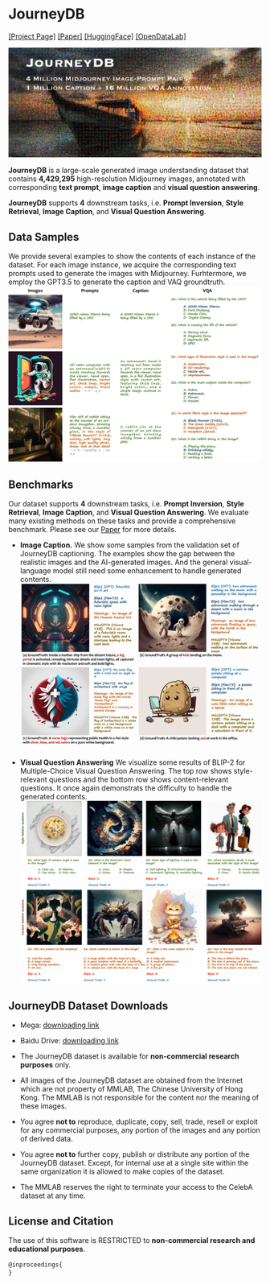 # JourneyDB

[[Project Page]]() [[Paper]]() [[HuggingFace]]() [[OpenDataLab]]()

![image](./assets/jdb_teaser_small.jpg)

**JourneyDB** is a large-scale generated image understanding dataset that contains **4,429,295** high-resolution Midjourney images, annotated with corresponding **text prompt**, **image caption** and **visual question answering**.

**JourneyDB** supports **4** downstream tasks, i.e. **Prompt Inversion**, **Style Retrieval**, **Image Caption**, and **Visual Question Answering**.

## Data Samples
We provide several examples to show the contents of each instance of the dataset. For each image instance, we acquire the corresponding text prompts used to generate the images with Midjourney. Furhtermore, we employ the GPT3.5 to generate the caption and VAQ groundtruth.
![image](./assets/jdb_samples_small.jpeg)

## Benchmarks
Our dataset supports **4** downstream tasks, i.e. **Prompt Inversion**, **Style Retrieval**, **Image Caption**, and **Visual Question Answering**. We evaluate many existing methods on these tasks and provide a comprehensive benchmark. Please see our [Paper]() for more details.

* **Image Caption.** We show some samples from the validation set of JourneyDB captioning. The examples show the gap between the realistic images and the AI-generated images. And the general visual-language model still need some enhancement to handle generated contents.
![image](./assets/jdb_caption_small.jpg)

* **Visual Question Answering** 
We visualize some results of BLIP-2 for Multiple-Choice Visual Question Answering. The top row shows style-relevant questions and the bottom row shows content-relevant questions. It once again demonstrats the difficulty to handle the generated contents.
![image](./assets/jdb_vqa_small.jpg)

## JourneyDB Dataset Downloads

* Mega: [downloading link](https://mega.nz/folder/tYpAVYQT#u0-UvS1rKf2A8-1MNH2waA)
* Baidu Drive: [downloading link]()


* The JourneyDB dataset is available for **non-commercial research purposes** only.
* All images of the JourneyDB dataset are obtained from the Internet which are not property of MMLAB, The Chinese University of Hong Kong. The MMLAB is not responsible for the content nor the meaning of these images.
* You agree **not to** reproduce, duplicate, copy, sell, trade, resell or exploit for any commercial purposes, any portion of the images and any portion of derived data.
* You agree **not to** further copy, publish or distribute any portion of the JourneyDB dataset. Except, for internal use at a single site within the same organization it is allowed to make copies of the dataset.
* The MMLAB reserves the right to terminate your access to the CelebA dataset at any time.

## License and Citation
The use of this software is RESTRICTED to **non-commercial research and educational purposes**.
```
@inproceedings{
}
```

